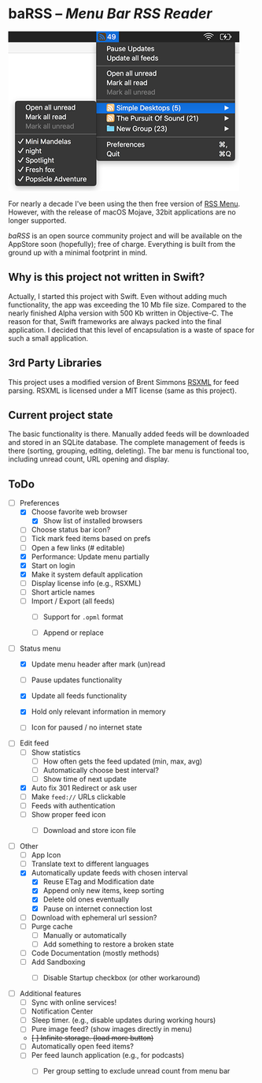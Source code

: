 # baRSS – *Menu Bar RSS Reader*

![screenshot](doc/screenshot.png)

For nearly a decade I've been using the then free version of [RSS Menu](https://itunes.apple.com/us/app/rss-menu/id423069534). However, with the release of macOS Mojave, 32bit applications are no longer supported.

*baRSS* is an open source community project and will be available on the AppStore soon (hopefully); free of charge. Everything is built from the ground up with a minimal footprint in mind.


Why is this project not written in Swift?
-----------------------------------------

Actually, I started this project with Swift. Even without adding much functionality, the app was exceeding the 10 Mb file size. Compared to the nearly finished Alpha version with 500 Kb written in Objective-C. The reason for that, Swift frameworks are always packed into the final application. I decided that this level of encapsulation is a waste of space for such a small application.


3rd Party Libraries
-------------------

This project uses a modified version of Brent Simmons [RSXML](https://github.com/brentsimmons/RSXML) for feed parsing. RSXML is licensed under a MIT license (same as this project).


Current project state
---------------------

The basic functionality is there. Manually added feeds will be downloaded and stored in an SQLite database. The complete management of feeds is there (sorting, grouping, editing, deleting). The bar menu is functional too, including unread count, URL opening and display.


ToDo
----

- [ ] Preferences
	- [x] Choose favorite web browser
		- [x] Show list of installed browsers
	- [ ] Choose status bar icon?
	- [ ] Tick mark feed items based on prefs
	- [ ] Open a few links (# editable)
	- [x] Performance: Update menu partially
	- [x] Start on login
	- [x] Make it system default application
	- [ ] Display license info (e.g., RSXML)
	- [ ] Short article names
	- [ ] Import / Export (all feeds)
		- [ ] Support for `.opml` format
		- [ ] Append or replace


- [ ] Status menu
	- [x] Update menu header after mark (un)read
	- [ ] Pause updates functionality
	- [x] Update all feeds functionality
	- [x] Hold only relevant information in memory
	- [ ] Icon for paused / no internet state


- [ ] Edit feed
	- [ ] Show statistics
		- [ ] How often gets the feed updated (min, max, avg)
		- [ ] Automatically choose best interval?
		- [ ] Show time of next update
	- [x] Auto fix 301 Redirect or ask user
	- [ ] Make `feed://` URLs clickable
	- [ ] Feeds with authentication
	- [ ] Show proper feed icon
		- [ ] Download and store icon file


- [ ] Other
	- [ ] App Icon
	- [ ] Translate text to different languages
	- [x] Automatically update feeds with chosen interval
		- [x] Reuse ETag and Modification date
		- [x] Append only new items, keep sorting
		- [x] Delete old ones eventually
		- [x] Pause on internet connection lost
	- [ ] Download with ephemeral url session?
	- [ ] Purge cache
		- [ ] Manually or automatically
		- [ ] Add something to restore a broken state
	- [ ] Code Documentation (mostly methods)
	- [ ] Add Sandboxing
		- [ ] Disable Startup checkbox (or other workaround)


- [ ] Additional features
	- [ ] Sync with online services!
	- [ ] Notification Center
	- [ ] Sleep timer. (e.g., disable updates during working hours)
	- [ ] Pure image feed? (show images directly in menu)
	- ~~[ ] Infinite storage. (load more button)~~
	- [ ] Automatically open feed items?
	- [ ] Per feed launch application (e.g., for podcasts)
		- [ ] Per group setting to exclude unread count from menu bar

